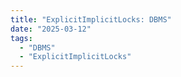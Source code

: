 ```yaml
---
title: "ExplicitImplicitLocks: DBMS"
date: "2025-03-12"
tags:
  - "DBMS"
  - "ExplicitImplicitLocks"
---
```


